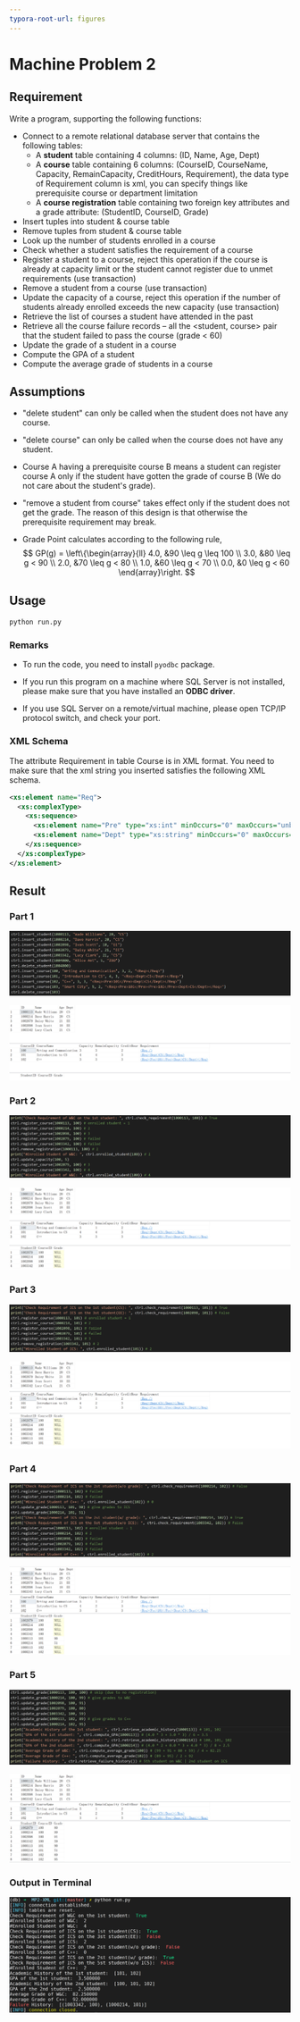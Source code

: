 ```yaml
---
typora-root-url: figures
---
```


# Machine Problem 2

## Requirement

Write a program, supporting the following functions:

- Connect to a remote relational database server that contains the following tables:
    - A **student** table containing 4 columns: (ID, Name, Age, Dept)
    - A **course** table containing 6 columns: (CourseID, CourseName, Capacity, RemainCapacity, CreditHours, Requirement), the data type of Requirement column is xml, you can specify things like prerequisite course or department limitation
    - A **course registration** table containing two foreign key attributes and a grade attribute: (StudentID, CourseID, Grade)
- Insert tuples into student & course table
- Remove tuples from student & course table
- Look up the number of students enrolled in a course
- Check whether a student satisfies the requirement of a course
- Register a student to a course, reject this operation if the course is already at capacity limit or the student cannot register due to unmet requirements (use transaction)
- Remove a student from a course (use transaction)
- Update the capacity of a course, reject this operation if the number of students already enrolled exceeds the new capacity (use transaction)
- Retrieve the list of courses a student have attended in the past
- Retrieve all the course failure records – all the <student, course> pair that the student failed to pass the course (grade < 60)
- Update the grade of a student in a course
- Compute the GPA of a student
- Compute the average grade of students in a course

## Assumptions
- "delete student" can only be called when the student does not have any course.

- "delete course" can only be called when the course does not have any student.

- Course A having a prerequisite course B means a student can register course A only if the student have gotten the grade of course B (We do not care about the student's grade).

- "remove a student from course" takes effect only if the student does not get the grade. The reason of this design is that otherwise the prerequisite requirement may break.

- Grade Point calculates according to the following rule,
    $$
    GP(g) = \left\{\begin{array}{ll}
    4.0, &90 \leq g \leq 100 \\
    3.0, &80 \leq g < 90 \\
    2.0, &70 \leq g < 80 \\
    1.0, &60 \leq g < 70 \\
    0.0, &0 \leq g < 60
    \end{array}\right.
    $$
    

## Usage

```bash
python run.py
```

### Remarks

- To run the code, you need to install `pyodbc` package.
- If you run this program on a machine where SQL Server is not installed, please make sure that you have installed an **ODBC driver**.

- If you use SQL Server on a remote/virtual machine, please open TCP/IP protocol switch, and check your port. 

### XML Schema

The attribute Requirement  in table Course is in XML format. You need to make sure that the xml string you inserted satisfies the following XML schema.

```xml
<xs:element name="Req">
  <xs:complexType>
    <xs:sequence>
      <xs:element name="Pre" type="xs:int" minOccurs="0" maxOccurs="unbounded"/>
      <xs:element name="Dept" type="xs:string" minOccurs="0" maxOccurs="1"/>
    </xs:sequence>
  </xs:complexType>
</xs:element>
```

## Result

### Part 1

![image-20200902163910001](figures/image-20200902163910001.png)

![image-20200902163556657](figures/image-20200902163556657.png)

### Part 2

![image-20200902163851420](figures/image-20200902163851420.png)

![image-20200902163639928](figures/image-20200902163639928.png)

### Part 3

![image-20200902163927717](figures/image-20200902163927717.png)

![image-20200902163717844](figures/image-20200902163717844.png)

### Part 4

![image-20200902163942304](figures/image-20200902163942304.png)

![image-20200902163746916](figures/image-20200902163746916.png)

### Part 5

![image-20200902164006349](figures/image-20200902164006349.png)

![image-20200902163823312](figures/image-20200902163823312.png)

### Output in Terminal

![image-20200902164122545](figures/image-20200902164122545.png)